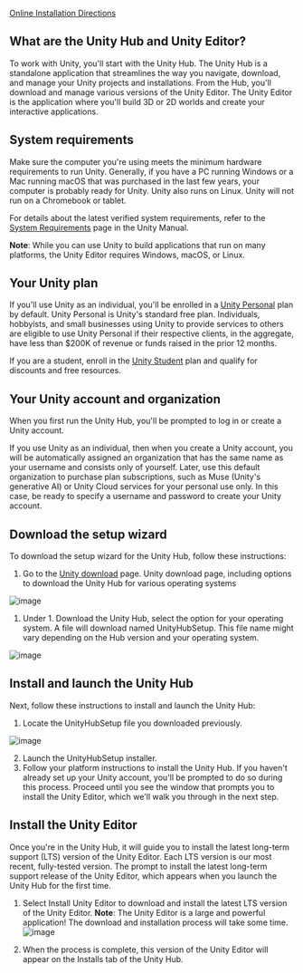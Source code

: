[Online Installation Directions](https://learn.unity.com/tutorial/install-the-unity-hub-and-editor)

## What are the Unity Hub and Unity Editor?
To work with Unity, you'll start with the Unity Hub. The Unity Hub is a standalone application that streamlines the way you navigate, download, and manage your Unity projects and installations.
From the Hub, you'll download and manage various versions of the Unity Editor. The Unity Editor is the application where you'll build 3D or 2D worlds and create your interactive applications.
## System requirements
Make sure the computer you're using meets the minimum hardware requirements to run Unity. Generally, if you have a PC running Windows or a Mac running macOS that was purchased in the last few years, your computer is probably ready for Unity. Unity also runs on Linux. Unity will not run on a Chromebook or tablet.  
  
For details about the latest verified system requirements, refer to the [System Requirements](https://docs.unity3d.com/Manual/system-requirements.html) page in the Unity Manual.  
  
**Note**: While you can use Unity to build applications that run on many platforms, the Unity Editor requires Windows, macOS, or Linux.

## Your Unity plan
If you'll use Unity as an individual, you'll be enrolled in a [Unity Personal](https://unity.com/products/unity-personal) plan by default. Unity Personal is Unity's standard free plan. Individuals, hobbyists, and small businesses using Unity to provide services to others are eligible to use Unity Personal if their respective clients, in the aggregate, have less than $200K of revenue or funds raised in the prior 12 months.  
  
If you are a student, enroll in the [Unity Student](https://unity.com/products/unity-student) plan and qualify for discounts and free resources.

## Your Unity account and organization
When you first run the Unity Hub, you'll be prompted to log in or create a Unity account.  
  
If you use Unity as an individual, then when you create a Unity account, you will be automatically assigned an organization that has the same name as your username and consists only of yourself. 
Later, use this default organization to purchase plan subscriptions, such as Muse (Unity's generative AI) or Unity Cloud services for your personal use only. 
In this case, be ready to specify a username and password to create your Unity account.

## Download the setup wizard
To download the setup wizard for the Unity Hub, follow these instructions:
1.  Go to the [Unity download](https://unity.com/download) page.
Unity download page, including options to download the Unity Hub for various operating systems
  
![image](https://github.com/user-attachments/assets/589105bf-3b5a-458f-90a7-a788a89dc27d)


1.  Under 1. Download the Unity Hub, select the option for your operating system. A file will download named UnityHubSetup. This file name might vary depending on the Hub version and your operating system.
    
![image](https://github.com/user-attachments/assets/aa7d290a-5fc3-4c21-9e57-c9f5b9e6ddab)  
  
## Install and launch the Unity Hub
Next, follow these instructions to install and launch the Unity Hub:
1.  Locate the UnityHubSetup file you downloaded previously.

![image](https://github.com/user-attachments/assets/35872525-1541-44fc-ae5a-101608f27f35)

2.  Launch the UnityHubSetup installer.
3.  Follow your platform instructions to install the Unity Hub. 
If you haven't already set up your Unity account, you'll be prompted to do so during this process.
Proceed until you see the window that prompts you to install the Unity Editor, which we'll walk you through in the next step. 


## Install the Unity Editor
Once you're in the Unity Hub, it will guide you to install the latest long-term support (LTS) version of the Unity Editor. Each LTS version is our most recent, fully-tested version. 
The prompt to install the latest long-term support release of the Unity Editor, which appears when you launch the Unity Hub for the first time.
1. Select Install Unity Editor to download and install the latest LTS version of the Unity Editor. **Note**: The Unity Editor is a large and powerful application! The download and installation process will take some time.
   ![image](https://github.com/user-attachments/assets/e74b4d49-fa19-481e-94fd-a18c898dc927)

3. When the process is complete, this version of the Unity Editor will appear on the Installs tab of the Unity Hub.
